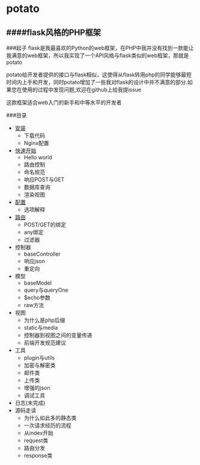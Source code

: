 potato
===
####flask风格的PHP框架
------------

###起子
flask是我最喜欢的Python的web框架，在PHP中我并没有找到一款能让我满意的web框架，所以我实现了一个API风格与flask类似的web框架，那就是potato

potato给开发者提供的接口与flask相似，这使得从flask转用php的同学能够最短时间内上手和开发，同时potato增加了一些我对flask的设计中并不满意的部分.如果您在使用的过程中发现问题,欢迎在github上给我提issue

这款框架适合web入门的新手和中等水平的开发者

###目录
+ [安装](potato/doc/1.安装.md)
    + 下载代码
    + Nginx配置
+ [快速开始](potato/doc/2.快速开始.md)
    + Hello world
    + 路由控制
    + 命名规范
    + 响应POST与GET
    + 数据库查询
    + 渲染视图
+ [配置](potato/doc/3.配置.md)
    + 选项解释
+ [路由](potato/doc/4.路由.md)
    + POST/GET的绑定
    + any绑定
    + 过滤器
+ 控制器
    + baseController
    + 响应json
    + 重定向
+ 模型
    + baseModel
    + query与queryOne
    + $echo参数
    + raw方法
+ 视图
    + 为什么是php后缀
    + static与media
    + 控制器到视图之间的变量传递
    + 前端开发规范建议
+ 工具
    + plugin与utils
    + 加密与解密类
    + 邮件类
    + 上传类
    + 增强的json
    + 调试工具
+ 日志(未完成)
+ 源码走读
    + 为什么如此多的静态类
    + 一次请求经历的流程
    + 从index开始
    + request类
    + 路由分发
    + response类